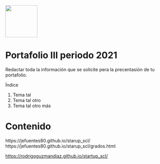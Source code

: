 <img width="100px" src="https://jefuentes80.github.io/starup_scl/img/logo_SCL%20(3).png">

<h1>Portafolio III periodo 2021</h1>

Redactar toda la información que se solicite pera la precentasión de tu portafolio.

Índice

1. Tema tal
2. Tema tal otro
3. Tema tal otro más
<h1>Contenido</h1>
https://jefuentes80.github.io/starup_scl/
https://jefuentes80.github.io/starup_scl/grados.html


https://rodrigoguzmandiaz.github.io/startup_scl/
